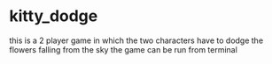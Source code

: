 # kitty_dodge
this is a 2 player game in which the two characters have to dodge the flowers falling from the sky
the game can be run from terminal

